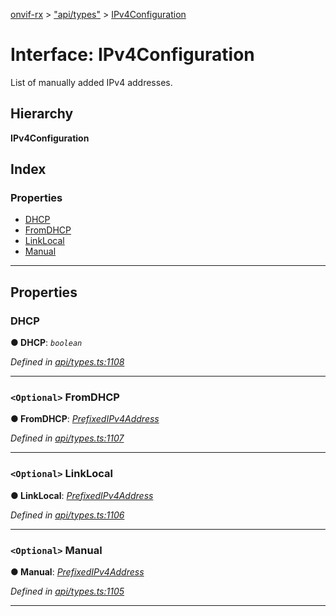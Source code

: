 [onvif-rx](../README.md) > ["api/types"](../modules/_api_types_.md) > [IPv4Configuration](../interfaces/_api_types_.ipv4configuration.md)

# Interface: IPv4Configuration

List of manually added IPv4 addresses.

## Hierarchy

**IPv4Configuration**

## Index

### Properties

* [DHCP](_api_types_.ipv4configuration.md#dhcp)
* [FromDHCP](_api_types_.ipv4configuration.md#fromdhcp)
* [LinkLocal](_api_types_.ipv4configuration.md#linklocal)
* [Manual](_api_types_.ipv4configuration.md#manual)

---

## Properties

<a id="dhcp"></a>

###  DHCP

**● DHCP**: *`boolean`*

*Defined in [api/types.ts:1108](https://github.com/patrickmichalina/onvif-rx/blob/3ab1739/src/api/types.ts#L1108)*

___
<a id="fromdhcp"></a>

### `<Optional>` FromDHCP

**● FromDHCP**: *[PrefixedIPv4Address](_api_types_.prefixedipv4address.md)*

*Defined in [api/types.ts:1107](https://github.com/patrickmichalina/onvif-rx/blob/3ab1739/src/api/types.ts#L1107)*

___
<a id="linklocal"></a>

### `<Optional>` LinkLocal

**● LinkLocal**: *[PrefixedIPv4Address](_api_types_.prefixedipv4address.md)*

*Defined in [api/types.ts:1106](https://github.com/patrickmichalina/onvif-rx/blob/3ab1739/src/api/types.ts#L1106)*

___
<a id="manual"></a>

### `<Optional>` Manual

**● Manual**: *[PrefixedIPv4Address](_api_types_.prefixedipv4address.md)*

*Defined in [api/types.ts:1105](https://github.com/patrickmichalina/onvif-rx/blob/3ab1739/src/api/types.ts#L1105)*

___

